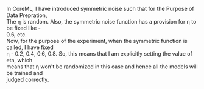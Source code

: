 In CoreML, I have introduced symmetric noise such that for the Purpose of Data Prepration, <br>
The η is random. Also, the symmetric noise function has a provision for η to be fixed like - <br>
0.6, etc. <br>
Now, for the purpose of the experiment, when the symmetric function is called, I have fixed <br>
η - 0.2, 0.4, 0.6, 0.8. So, this means that I am explicitly setting the value of eta, which <br>
means that η won't be randomized in this case and hence all the models will be trained and <br>
judged correctly. <br>